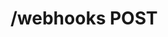 #  /webhooks POST

<api-endpoint openapi-path="../../openapi.yaml" method="POST" endpoint="/webhooks"></api-endpoint>